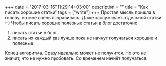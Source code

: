 +++
date = "2017-03-16T11:29:14+03:00"
description = ""
title = "Как писать хорошие статьи"
tags = ["write"]
+++
Простая мысль пришла в голову, но мне очень понравилась. Даже заслуживает отдельной статьи :-)
Чтобы писать хорошие полезные статьи в блог достаточно

1. писать статьи в блог
2. писать их каждый раз лучше пока не начнут получаться хорошие и полезные

Конец алгоритма. Сразу идеально может не получится. Но это не значит, что не нужно пробовать. Со временем начнёт получаться.

